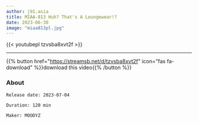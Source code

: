 ```yaml
---
author: j91.asia
title: MIAA-813 Huh? That's A Loungewear!?
date: 2023-06-30
image: "miaa813pl.jpg"
---
```



{{< youtubepl tzvsba8xvt2f >}}
___

{{% button href="https://streamsb.net/d/tzvsba8xvt2f" icon="fas fa-download" %}}download this video{{% /button %}}
### About

`Release date: 2023-07-04`

`Duration: 120 min`

`Maker:	MOODYZ`